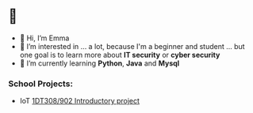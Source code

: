 # 📌
- 👋 Hi, I’m Emma 
- 👀 I’m interested in ... a lot, because I'm a beginner and student ... but one goal is to learn more about **IT security** or **cyber security**
- 🌱 I’m currently learning **Python**, **Java** and **Mysql**


### School Projects:  
- IoT [1DT308/902 Introductory project](https://github.com/Mstalgren/20HT---1DT308-1DT902---Introducerande-projekt)

<!---
# 💬 	🍃 📌👤
Github template:
- 👋 Hi, I’m @emmalovgren
- 👀 I’m interested in ... 
- 🌱 I’m currently learning ...
- 💞️ I’m looking to collaborate on ...
- 📫 How to reach me ...
emmalovgren/emmalovgren is a ✨ special ✨ repository because its `README.md` (this file) appears on your GitHub profile.
You can click the Preview link to take a look at your changes.
--->
